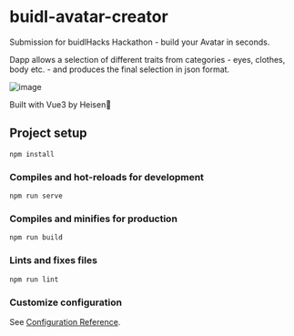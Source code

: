 # buidl-avatar-creator

Submission for buidlHacks Hackathon - build your Avatar in seconds.

Dapp allows a selection of different traits from categories - eyes, clothes, body etc. - and produces the final selection in json format.

![image](https://github.com/Heisenburgirs/buidlAvatar/assets/129852498/1d257491-7baa-4173-a1df-e77db310b660)

Built with Vue3 by Heisen🍔

## Project setup
```
npm install
```

### Compiles and hot-reloads for development
```
npm run serve
```

### Compiles and minifies for production
```
npm run build
```

### Lints and fixes files
```
npm run lint
```

### Customize configuration
See [Configuration Reference](https://cli.vuejs.org/config/).
